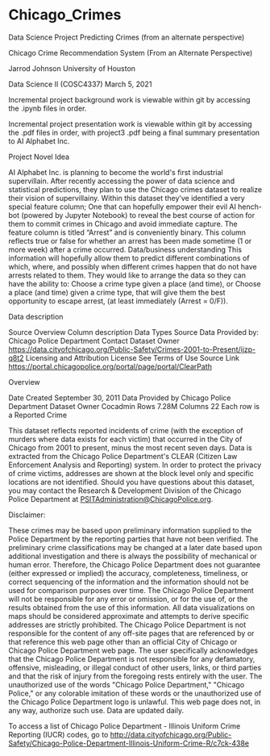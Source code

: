 # Chicago_Crimes
Data Science Project Predicting Crimes (from an alternate perspective)

Chicago Crime Recommendation System
(From an Alternate Perspective)

Jarrod Johnson
University of Houston

Data Science II (COSC4337)
March 5, 2021


Incremental project background work is viewable within git by accessing the .ipynb files in order. 

Incremental project presentation work is viewable within git by accessing the .pdf files in order, with project3 .pdf being a final summary presentation to AI Alphabet Inc. 




Project Novel Idea

AI Alphabet Inc. is planning to become the world's first industrial supervillain. After recently accessing the power of data science and statistical predictions, they plan to use the Chicago crimes dataset to realize their vision of supervillainy. Within this dataset they’ve identified a very special feature column; One that can hopefully empower their evil AI hench-bot (powered by Jupyter Notebook) to reveal the best course of action for them to commit crimes in Chicago and avoid immediate capture. The feature column is titled “Arrest” and is conveniently binary. This column reflects true or false for whether an arrest has been made sometime (1 or more week) after a crime occurred. Data/business understanding This information will hopefully allow them to predict different combinations of which, where, and possibly when different crimes happen that do not have arrests related to them. They would like to arrange the data so they can have the ability to: Choose a crime type given a place (and time), or Choose a place (and time) given a crime type, that will give them the best opportunity to escape arrest, (at least immediately (Arrest = 0/F)).



Data description 

Source Overview Column description Data Types Source Data Provided by: Chicago Police Department Contact Dataset Owner https://data.cityofchicago.org/Public-Safety/Crimes-2001-to-Present/ijzp-q8t2 Licensing and Attribution License See Terms of Use Source Link https://portal.chicagopolice.org/portal/page/portal/ClearPath

Overview 

Date Created September 30, 2011 Data Provided by Chicago Police Department Dataset Owner Cocadmin Rows 7.28M Columns 22 Each row is a Reported Crime

This dataset reflects reported incidents of crime (with the exception of murders where data exists for each victim) that occurred in the City of Chicago from 2001 to present, minus the most recent seven days. Data is extracted from the Chicago Police Department's CLEAR (Citizen Law Enforcement Analysis and Reporting) system. In order to protect the privacy of crime victims, addresses are shown at the block level only and specific locations are not identified. Should you have questions about this dataset, you may contact the Research & Development Division of the Chicago Police Department at PSITAdministration@ChicagoPolice.org. 

Disclaimer: 

These crimes may be based upon preliminary information supplied to the Police Department by the reporting parties that have not been verified. The preliminary crime classifications may be changed at a later date based upon additional investigation and there is always the possibility of mechanical or human error. Therefore, the Chicago Police Department does not guarantee (either expressed or implied) the accuracy, completeness, timeliness, or correct sequencing of the information and the information should not be used for comparison purposes over time. The Chicago Police Department will not be responsible for any error or omission, or for the use of, or the results obtained from the use of this information. All data visualizations on maps should be considered approximate and attempts to derive specific addresses are strictly prohibited. The Chicago Police Department is not responsible for the content of any off-site pages that are referenced by or that reference this web page other than an official City of Chicago or Chicago Police Department web page. The user specifically acknowledges that the Chicago Police Department is not responsible for any defamatory, offensive, misleading, or illegal conduct of other users, links, or third parties and that the risk of injury from the foregoing rests entirely with the user. The unauthorized use of the words "Chicago Police Department," "Chicago Police," or any colorable imitation of these words or the unauthorized use of the Chicago Police Department logo is unlawful. This web page does not, in any way, authorize such use. Data are updated daily. 

To access a list of Chicago Police Department - Illinois Uniform Crime Reporting (IUCR) codes, go to http://data.cityofchicago.org/Public-Safety/Chicago-Police-Department-Illinois-Uniform-Crime-R/c7ck-438e





